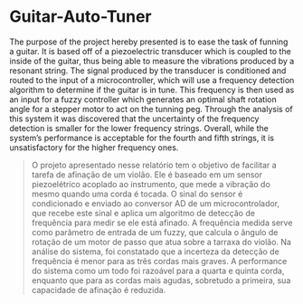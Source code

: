 # Guitar-Auto-Tuner

The purpose of the project hereby presented is to ease the task of funning a guitar.
It is based off of a piezoelectric transducer which is coupled to the inside of the guitar, thus
being able to measure the vibrations produced by a resonant string. The signal produced
by the transducer is conditioned and routed to the input of a microcontroller, which will
use a frequency detection algorithm to determine if the guitar is in tune. This frequency is
then used as an input for a fuzzy controller which generates an optimal shaft rotation angle
for a stepper motor to act on the tunning peg. Through the analysis of this system it was
discovered that the uncertainty of the frequency detection is smaller for the lower frequency
strings. Overall, while the system’s performance is acceptable for the fourth and fifth strings,
it is unsatisfactory for the higher frequency ones.

>O projeto apresentado nesse relatório tem o objetivo de facilitar a tarefa de afinação
de um violão. Ele é baseado em um sensor piezoelétrico acoplado ao instrumento, que
mede a vibração do mesmo quando uma corda é tocada. O sinal do sensor é condicionado
e enviado ao conversor AD de um microcontrolador, que recebe este sinal e aplica um algoritmo
de detecção de frequência para medir se ele está afinado. A frequência medida serve
como parâmetro de entrada de um fuzzy, que calcula o ângulo de rotação de um motor de
passo que atua sobre a tarraxa do violão. Na análise do sistema, foi constatado que a incerteza
da detecção de frequência é menor para as três cordas mais graves. A performance do
sistema como um todo foi razoável para a quarta e quinta corda, enquanto que para as cordas
mais agudas, sobretudo a primeira, sua capacidade de afinação é reduzida.
